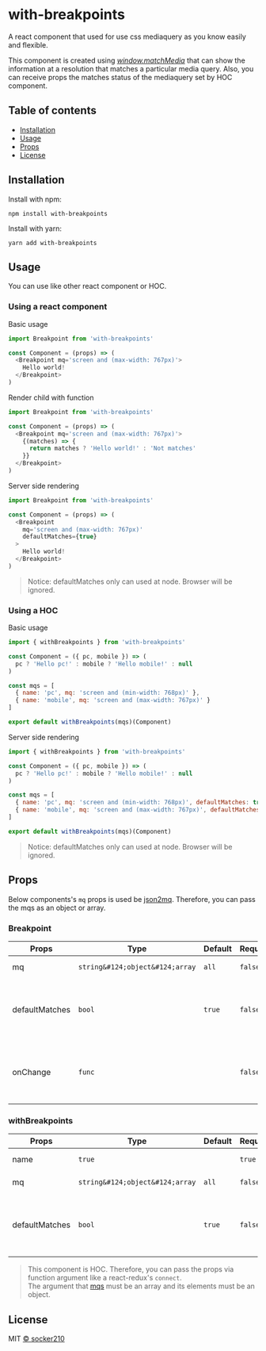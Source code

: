 # with-breakpoints
A react component that used for use css mediaquery as you know easily and flexible.

This component is created using [*window.matchMedia*](https://developer.mozilla.org/en-US/docs/Web/API/Window/matchMedia) that can show the information at a resolution that matches a particular media query.
Also, you can receive props the matches status of the mediaquery set by HOC component.


## Table of contents
* [Installation](#installation)
* [Usage](#usage)
* [Props](#props)
* [License](#license)


## Installation
Install with npm:  
```
npm install with-breakpoints
```

Install with yarn:
```
yarn add with-breakpoints
```


## Usage
You can use like other react component or HOC.

### Using a react component
Basic usage
```javascript
import Breakpoint from 'with-breakpoints'

const Component = (props) => (
  <Breakpoint mq='screen and (max-width: 767px)'>
    Hello world!
  </Breakpoint>
)
```

Render child with function
```javascript
import Breakpoint from 'with-breakpoints'

const Component = (props) => (
  <Breakpoint mq='screen and (max-width: 767px)'>
    {(matches) => {
      return matches ? 'Hello world!' : 'Not matches'
    }}
  </Breakpoint>
)
```

Server side rendering
```javascript
import Breakpoint from 'with-breakpoints'

const Component = (props) => (
  <Breakpoint
    mq='screen and (max-width: 767px)'
    defaultMatches={true}
  >
    Hello world!
  </Breakpoint>
)
```
> Notice: defaultMatches only can used at node. Browser will be ignored.

### Using a HOC
Basic usage
```javascript
import { withBreakpoints } from 'with-breakpoints'

const Component = ({ pc, mobile }) => (
  pc ? 'Hello pc!' : mobile ? 'Hello mobile!' : null
)

const mqs = [
  { name: 'pc', mq: 'screen and (min-width: 768px)' },
  { name: 'mobile', mq: 'screen and (max-width: 767px)' }
]

export default withBreakpoints(mqs)(Component)
```

Server side rendering
```javascript
import { withBreakpoints } from 'with-breakpoints'

const Component = ({ pc, mobile }) => (
  pc ? 'Hello pc!' : mobile ? 'Hello mobile!' : null
)

const mqs = [
  { name: 'pc', mq: 'screen and (min-width: 768px)', defaultMatches: true },
  { name: 'mobile', mq: 'screen and (max-width: 767px)', defaultMatches: false }
]

export default withBreakpoints(mqs)(Component)
```
> Notice: defaultMatches only can used at node. Browser will be ignored.


## Props
Below components's `mq` props is used be [json2mq](https://github.com/akiran/json2mq). Therefore, you can pass the mqs as an object or array.

### Breakpoint
| Props          | Type                  | Default | Required | Description                                                       |
|----------------|-----------------------|---------|----------|-------------------------------------------------------------------|
| mq             | `string&#124;object&#124;array` | `all`   | `false`  | CSS mediaqueries                                                  |
| defaultMatches | `bool`                | `true`  | `false`  | Default match for server side rendering (Browser will be ignored) |
| onChange       | `func`                |         | `false`  | onChange event (This function will get 'matches' argument)        |

### withBreakpoints
| Props          | Type                  | Default | Required | Description                                                       |
|----------------|-----------------------|---------|----------|-------------------------------------------------------------------|
| name           | `true`                |         | `true`   | The name of props                                                 |
| mq             | `string&#124;object&#124;array` | `all`   | `false`  | CSS mediaqueries                                                  |
| defaultMatches | `bool`                | `true`  | `false`  | Default match for server side rendering (Browser will be ignored) |
> This component is HOC. Therefore, you can pass the props via function argument like a react-redux's `connect`.  
> The argument that [mqs](#using-a-hoc) must be an array and its elements must be an object.


## License
MIT [&copy; socker210](https://github.com/socker210/with-breakpoints/blob/develop/LICENSE.md)